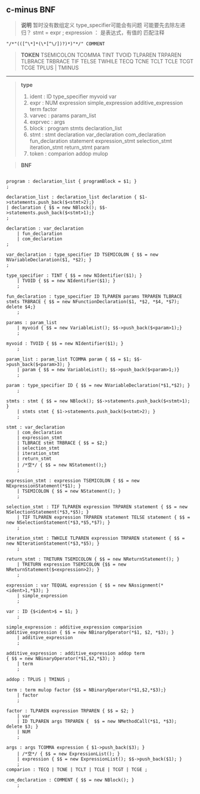 ## c-minus BNF

> **说明**
> 暂时没有数组定义
> type_specifier可能会有问题
> 可能要先去除左递归？
> stmt = expr ;
> expression ： 是表达式，有值的
> 匹配注释
```
"/*"(([^\*]*(\*[^\/])?)*)"*/" COMMENT
```

> **TOKEN**
> TSEMICOLON TCOMMA
> TINT TVOID
> TLPAREN TRPAREN TLBRACE TRBRACE
> TIF TELSE TWHILE
> TECQ TCNE TCLT TCLE TCGT TCGE
> TPLUS | TMINUS
----
> **type**
> 1. ident : ID type_specifier myvoid var
> 2. expr : NUM expression simple_expression additive_expression term factor
> 3. varvec : params param_list
> 4. exprvec : args
> 5. block : program stmts declaration_list  
> 6. stmt : stmt declaration var_declaration com_declaration fun_declaration statement expression_stmt selection_stmt iteration_stmt return_stmt param
> 7. token : comparion addop mulop

> **BNF**
```

program : declaration_list { programBlock = $1; }
;

declaration_list : declaration_list declaration { $1->statements.push_back($<stmt>2);} 
| declaration { $$ = new NBlock(); $$->statements.push_back($<stmt>1);}
;

declaration : var_declaration
    | fun_declaration 
    | com_declaration
;

var_declaration : type_specifier ID TSEMICOLON { $$ = new NVariableDeclaration($1, *$2); }
;

type_specifier : TINT { $$ = new NIdentifier($1); }
    | TVOID { $$ = new NIdentifier($1); }
    ;

fun_declaration : type_specifier ID TLPAREN params TRPAREN TLBRACE stmts TRBRACE { $$ = new NFunctionDeclaration($1, *$2, *$4, *$7); delete $4;}
    ;

params : param_list
    | myvoid { $$ = new VariableList(); $$->push_back($<param>1);}
    ;

myvoid : TVOID { $$ = new NIdentifier($1); }
    ;

param_list : param_list TCOMMA param { $$ = $1; $$->push_back($<param>3); }
    | param { $$ = new VariableList(); $$->push_back($<param>1;)}
    ;

param : type_specifier ID { $$ = new NVariableDeclaration(*$1,*$2); }
    ;

stmts : stmt { $$ = new NBlock(); $$->statements.push_back($<stmt>1); }
    | stmts stmt { $1->statements.push_back($<stmt>2); }
    ;

stmt : var_declaration 
    | com_declaration
    | expression_stmt 
    | TLBRACE stmt TRBRACE { $$ = $2;}
    | selection_stmt
    | iteration_stmt
    | return_stmt
    | /*空*/ { $$ = new NStatement();}
    ;

expression_stmt : expression TSEMICOLON { $$ = new NExpressionStatement(*$1); }
    | TSEMICOLON { $$ = new NStatement(); }
    ;

selection_stmt : TIF TLPAREN expression TRPAREN statement { $$ = new NSelectionStatement(*$3,*$5); }
    | TIF TLPAREN expression TRPAREN statement TELSE statement { $$ = new NSelectionStatement(*$3,*$5,*$7); } 
    ;

iteration_stmt : TWHILE TLPAREN expression TRPAREN statement { $$ = new NIterationStatement(*$3,*$5); }
    ;

return_stmt : TRETURN TSEMICOLON { $$ = new NReturnStatement(); }
    | TRETURN expression TSEMICOLON {$$ = new NReturnStatement($<expression>2); }
    ;

expression : var TEQUAL expression { $$ = new NAssignment(*<ident>1,*$3); }
    | simple_expression
    ;

var : ID {$<ident>$ = $1; }
    ;

simple_expression : additive_expression comparision additive_expression { $$ = new NBinaryOperator(*$1, $2, *$3); }
    | additive_expression
    ;

additive_expression : additive_expression addop term
{ $$ = new NBinaryOperator(*$1,$2,*$3); }
    | term
    ;

addop : TPLUS | TMINUS ; 

term : term mulop factor {$$ = NBinaryOperator(*$1,$2,*$3);}
    | factor
    ;

factor : TLPAREN expression TRPAREN { $$ = $2; }
    | var
    | ID TLPAREN args TRPAREN {  $$ = new NMethodCall(*$1, *$3); delete $3; }
    | NUM
    ;

args : args TCOMMA expression { $1->push_back($3); }
    | /*空*/ { $$ = new ExpressionList(); }
    | expression { $$ = new ExpressionList(); $$->push_back($1); }
    ;
comparion : TECQ | TCNE | TCLT | TCLE | TCGT | TCGE ;

com_declaration : COMMENT { $$ = new NBlock(); }
    ;

```



